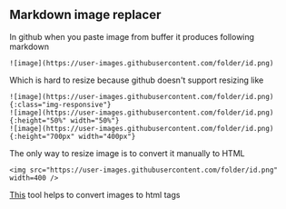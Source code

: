 ## Markdown image replacer


In github when you paste image from buffer it produces following markdown

`![image](https://user-images.githubusercontent.com/folder/id.png)`

Which is hard to resize because github doesn't support resizing like 

```
![image](https://user-images.githubusercontent.com/folder/id.png){:class="img-responsive"}
![image](https://user-images.githubusercontent.com/folder/id.png){:height="50%" width="50%"}
![image](https://user-images.githubusercontent.com/folder/id.png){:height="700px" width="400px"}
```

The only way to resize image is to convert it manually to HTML

`<img src="https://user-images.githubusercontent.com/folder/id.png" width=400 />`

[This](https://headfire94.github.io/markdown-img-replacer/) tool helps to convert images to html tags

